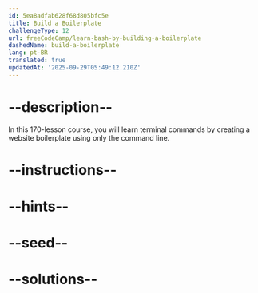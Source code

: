 ```yaml
---
id: 5ea8adfab628f68d805bfc5e
title: Build a Boilerplate
challengeType: 12
url: freeCodeCamp/learn-bash-by-building-a-boilerplate
dashedName: build-a-boilerplate
lang: pt-BR
translated: true
updatedAt: '2025-09-29T05:49:12.210Z'
---
```


# --description--

In this 170-lesson course, you will learn terminal commands by creating a website boilerplate using only the command line.

# --instructions--

# --hints--

# --seed--

# --solutions--
